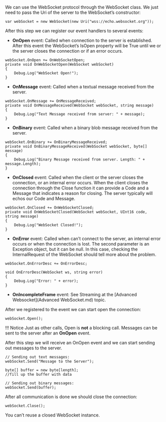 We can use the WebSocket protocol through the WebSocket class. We just need to pass the Uri of the server to the WebSocket’s constructor:

```language-csharp
var webSocket = new WebSocket(new Uri("wss://echo.websocket.org"));
```

After this step we can register our event handlers to several events:

- **OnOpen** event: Called when connection to the server is established. After this event the WebSocket’s IsOpen property will be True until we or the server closes the connection or if an error occurs.

```language-csharp
webSocket.OnOpen += OnWebSocketOpen;
private void OnWebSocketOpen(WebSocket webSocket)
{
	Debug.Log("WebSocket Open!");
}
```

- **OnMessage** event: Called when a textual message received from the server.

```language-csharp
webSocket.OnMessage += OnMessageReceived;
private void OnMessageReceived(WebSocket webSocket, string message)
{
	Debug.Log("Text Message received from server: " + message);
}
```

- **OnBinary** event: Called when a binary blob message received from the server.

```language-csharp
webSocket.OnBinary += OnBinaryMessageReceived;
private void OnBinaryMessageReceived(WebSocket webSocket, byte[] message)
{
	Debug.Log("Binary Message received from server. Length: " + message.Length);
}
```

- **OnClosed** event: Called when the client or the server closes the connection, or an internal error occurs. When the client closes the connection through the Close function it can provide a Code and a Message that indicates a reason for closing. The server typically will echos our Code and Message.

```language-csharp
webSocket.OnClosed += OnWebSocketClosed;
private void OnWebSocketClosed(WebSocket webSocket, UInt16 code, string message)
{
	Debug.Log("WebSocket Closed!");
}
```

- **OnError** event: Called when can’t connect to the server, an internal error occurs or when the connection is lost. The second parameter is an Exception object, but it can be null. In this case, checking the InternalRequest of the WebSocket should tell more about the problem.

```language-csharp
webSocket.OnErrorDesc += OnErrorDesc;

void OnErrorDesc(WebSocket ws, string error)
{
	Debug.Log("Error: " + error);
}
```

- **OnIncompleteFrame** event: See Streaming at the [Advanced Websocket](Advanced WebSocket.md) topic.

After we registered to the event we can start open the connection:

```language-csharp
webSocket.Open();
```
!!! Notice
	Just as other calls, Open is **not** a blocking call. Messages can be sent to the server after an **OnOpen** event.

After this step we will receive an OnOpen event and we can start sending out messages to the server.

```language-csharp
// Sending out text messages:
webSocket.Send("Message to the Server");

byte[] buffer = new byte[length];
//fill up the buffer with data

// Sending out binary messages:
webSocket.Send(buffer);
```

After all communication is done we should close the connection:

```language-csharp
webSocket.Close();
```

You can’t reuse a closed WebSocket instance.